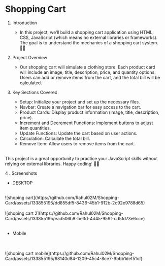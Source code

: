 # Shopping Cart

1. Introduction
    - In this project, we’ll build a shopping cart application using HTML, CSS, JavaScript (which means no external libraries or frameworks). The goal is to understand the mechanics of a shopping cart system.🛒🌟
  

2. Project Overview

   - Our shopping cart will simulate a clothing store. Each product card will include an image, title, description, price, and quantity options. Users can add or remove items from the cart, and the total bill will be calculated.

3. Key Sections Covered
  
   - Setup: Initialize your project and set up the necessary files.<br>
   - Navbar: Create a navigation bar for easy access to the cart.<br>
   -  Product Cards: Display product information (image, title, description, price).<br>
   - Increment and Decrement Functions: Implement buttons to adjust item quantities.<br>
   - Update Functions: Update the cart based on user actions.<br>
   - Calculation: Calculate the total bill.<br>
   - Remove Item: Allow users to remove items from the cart.<br>
<br>
 This project is a great opportunity to practice your JavaScript skills without relying on external libraries. Happy coding! 🛒🌟


4 . Screenshots
<br>
 - DESKTOP 
<br>
![shoping cart](https://github.com/Rahul02M/Shopping-Card/assets/133855195/dd855df5-8436-45b1-912b-2c92e9788d65)
<br>
<br>
![shoping cart 2](https://github.com/Rahul02M/Shopping-Card/assets/133855195/ead506b8-be3d-4d45-959f-cd5fd73e6cce)
<br>
<br>

- Mobile
<br>
<br>
![shoping cart mobile](https://github.com/Rahul02M/Shopping-Card/assets/133855195/68140d84-1209-45c4-8ce7-9bbb1def51cf)





